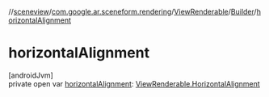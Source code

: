 //[sceneview](../../../../index.md)/[com.google.ar.sceneform.rendering](../../index.md)/[ViewRenderable](../index.md)/[Builder](index.md)/[horizontalAlignment](horizontal-alignment.md)

# horizontalAlignment

[androidJvm]\
private open var [horizontalAlignment](horizontal-alignment.md): [ViewRenderable.HorizontalAlignment](../-horizontal-alignment/index.md)
